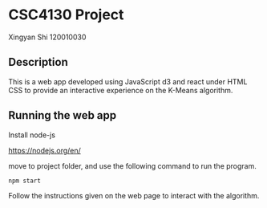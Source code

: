 # CSC4130 Project

Xingyan Shi 120010030



## Description

This is a web app developed using JavaScript d3 and react under HTML CSS to provide an interactive experience on the K-Means algorithm. 



## Running the web app

Install node-js

https://nodejs.org/en/



move to project folder, and use the following command to run the program. 

```
npm start
```



Follow the instructions given on the web page to interact with the algorithm.
